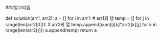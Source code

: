 ###알고리즘

def solution(arr1, arr2):
    a = []
    for i in arr1: # arr1의 행
        temp = []
        for j in range(len(arr2[0])): # arr2의 열
            temp.append(sum([i[k]*arr2[k][j] for k in range(len(arr2))]))
        a.append(temp)
    return a
